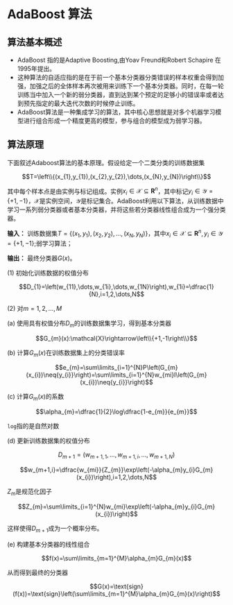 # AdaBoost 算法
## 算法基本概述
+ AdaBoost 指的是Adaptive Boosting,由Yoav Freund和Robert Schapire 在1995年提出。
+ 这种算法的自适应指的是在于前一个基本分类器分类错误的样本权重会得到加强，加强之后的全体样本再次被用来训练下一个基本分类器。同时，在每一轮训练当中加入一个新的弱分类器，直到达到某个预定的足够小的错误率或者达到预先指定的最大迭代次数的时候停止训练。
+ AdaBoost算法是一种集成学习的算法，其中核心思想就是对多个机器学习模型进行组合形成一个精度更高的模型，参与组合的模型成为弱学习器。
## 算法原理
下面叙述Adaboost算法的基本原理。假设给定一个二类分类的训练数据集

$$T=\left\\{(x_{1},y_{1}),(x_{2},y_{2}),\dots,(x_{N},y_{N})\right\\}$$

其中每个样本点是由实例与标记组成。实例$x_{i}\in\mathcal{X}\subseteq{\bm{R}^{n}}$，其中标记$y_{i}\in\mathcal{Y}=\left\{+1,-1\right\}$，$\mathcal{X}$是实例空间，$\mathcal{Y}$是标记集合。AdaBoost利用以下算法，从训练数据中学习一系列弱分类器或者基本分类器，并将这些若分类器线性组合成为一个强分类器。

**输入：** 训练数据集$T=\left\{(x_{1},y_{1}),(x_{2},y_{2}),\dots,(x_{N},y_{N})\right\}$，其中$x_{i}\in\mathcal{X}\subseteq{\bm{R}^{n}},y_{i}\in\mathcal{Y}=\left\{+1,-1\right\}$;弱学习算法；

**输出：** 最终分类器$G(x)$。

(1) 初始化训练数据的权值分布

$$D_{1}=\left(w_{11},\dots,w_{1i},\dots,w_{1N}\right),w_{1i}=\dfrac{1}{N},i=1,2,\dots,N$$

(2) 对$m=1,2,\dots,M$

(a) 使用具有权值分布$D_{m}$的训练数据集学习，得到基本分类器

$$G_{m}(x):\mathcal{X}\rightarrow\left\\{+1,-1\right\\}$$

(b) 计算$G_{m}(x)$在训练数据集上的分类错误率

$$e_{m}=\sum\limits_{i=1}^{N}P\left(G_{m}(x_{i})\neq{y_{i}}\right)=\sum\limits_{i=1}^{N}w_{mi}I\left(G_{m}(x_{i})\neq{y_{i}}\right)$$

(c) 计算$G_{m}(x)$的系数

$$\alpha_{m}=\dfrac{1}{2}\log\dfrac{1-e_{m}}{e_{m}}$$

`log`指的是自然对数

(d) 更新训练数据集的权值分布

$$D_{m+1}=\left(w_{m+1,1},\dots,w_{m+1,i},\dots,w_{m+1,N}\right)$$

$$w_{m+1,i}=\dfrac{w_{mi}}{Z_{m}}\exp\left(-\alpha_{m}y_{i}G_{m}(x_{i})\right),i=1,2,\dots,N$$

$Z_{m}$是规范化因子

$$Z_{m}=\sum\limits_{i=1}^{N}w_{mi}\exp\left(-\alpha_{m}y_{i}G_{m}(x_{i})\right)$$

这样使得$D_{m+1}$成为一个概率分布。

(e) 构建基本分类器的线性组合

$$f(x)=\sum\limits_{m=1}^{M}\alpha_{m}G_{m}(x)$$

从而得到最终的分类器

$$G(x)=\text{sign}(f(x))=\text{sign}\left(\sum\limits_{m=1}^{M}\alpha_{m}G_{m}(x)\right)$$

